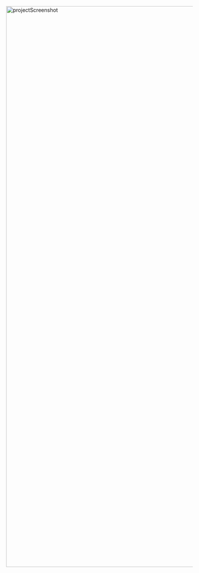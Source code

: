<img width="1510" alt="projectScreenshot" src="https://github.com/user-attachments/assets/b004c2a4-66b5-441e-a2e0-d1f86e8923ac" />
